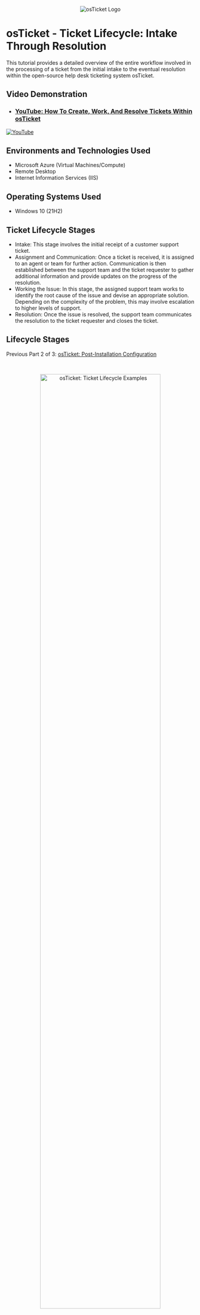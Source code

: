 <p align="center">
<img src="https://static.wixstatic.com/shapes/2ebf04_6ddec2f2c2eb4cd4ada9cef3f6ace924.svg" alt="osTicket Logo"/>
</p>

<h1>osTicket - Ticket Lifecycle: Intake Through Resolution</h1>
This tutorial provides a detailed overview of the entire workflow involved in the processing of a ticket from the initial intake to the eventual resolution within the open-source help desk ticketing system osTicket.<br />


<h2>Video Demonstration</h2>

- ### [YouTube: How To Create, Work, And Resolve Tickets Within osTicket](https://youtu.be/l_xQASSZoYU)

[![YouTube](https://static.wixstatic.com/media/2ebf04_97c9213a8fed42c2adf5731ee34e1fa9~mv2.png)](https://youtu.be/l_xQASSZoYU)
</p>

<h2>Environments and Technologies Used</h2>

- Microsoft Azure (Virtual Machines/Compute)
- Remote Desktop
- Internet Information Services (IIS)

<h2>Operating Systems Used </h2>

- Windows 10</b> (21H2)

<h2>Ticket Lifecycle Stages</h2>

- Intake: This stage involves the initial receipt of a customer support ticket.
- Assignment and Communication: Once a ticket is received, it is assigned to an agent or team for further action. Communication is then established between the support team and the ticket requester to gather additional information and provide updates on the progress of the resolution.
- Working the Issue: In this stage, the assigned support team works to identify the root cause of the issue and devise an appropriate solution. Depending on the complexity of the problem, this may involve escalation to higher levels of support.
- Resolution: Once the issue is resolved, the support team communicates the resolution to the ticket requester and closes the ticket.

<h2>Lifecycle Stages</h2>
<p align="left"> Previous Part 2 of 3: <a href="https://github.com/stevenmnocent/post-install-config">osTicket: Post-Installation Configuration</a></p>
<br />

<p>
<p align="center"> 
<img src="https://static.wixstatic.com/media/2ebf04_a237d5c3c90c4893b61f86c895b7bec4~mv2.png" height="80%" width="80%" alt="osTicket: Ticket Lifecycle Examples"/>
</p>
<p>
Step 1: Navigate to localhost/osTicket.
</p>
<br />

<p>
<p align="center"> 
<img src="https://static.wixstatic.com/media/2ebf04_b3ba07f9729f4ef883ade027c89a4ff6~mv2.png" height="80%" width="80%" alt="osTicket: Ticket Lifecycle Examples"/>
</p>
<p>
Step 2: Click on "Open a New Ticket."
</p>
<br />

<p>
<p align="center"> 
<img src="https://static.wixstatic.com/media/2ebf04_eccbf785106e44e8af30930d88315cb4~mv2.png" height="60%" width="60%" alt="osTicket: Ticket Lifecycle Examples"/>
</p>
<p>
Step 3: Fill out the contact information input fields based on the user profile created in the previous part of the lab for User 1.
</p>
<br />

<p>
<p align="center"> 
<img src="https://static.wixstatic.com/media/2ebf04_6b6896a022394f00b3bee06c9d7f4f26~mv2.png" height="60%" width="60%" alt="osTicket: Ticket Lifecycle Examples"/>
</p>
<p>
Step 4: Select any help topic and enter an issue summary based on the scenario you want to create. Enter a brief description of the issue, then click on "Create Ticket."
</p>
<br />

<p>
<p align="center"> 
<img src="https://static.wixstatic.com/media/2ebf04_6187920340c94e8ab47f121788a9a1d5~mv2.png" height="80%" width="80%" alt="osTicket: Ticket Lifecycle Examples"/>
</p>
<p align="center"> 
<img src="https://static.wixstatic.com/media/2ebf04_52f7398a711748f9b330acb9c0e1eb8e~mv2.png" height="80%" width="80%" alt="osTicket: Ticket Lifecycle Examples"/>
</p>
<p>
Step 5: Create two more tickets: one from User 2 and another from User 1 again.
</p>
<br />

<p>
<p align="center"> 
<img src="https://static.wixstatic.com/media/2ebf04_ad97a9a88fac4aa98c254263729b4d83~mv2.png" height="80%" width="80%" alt="osTicket: Ticket Lifecycle Examples"/>
</p>
<p>
Step 6: Log out by going to localhost/osTicket/scp/index.php.
</p>
<br />

<p>
<p align="center"> 
<img src="https://static.wixstatic.com/media/2ebf04_30e776e008254f2385043580e8073add~mv2.png" height="80%" width="80%" alt="osTicket: Ticket Lifecycle Examples"/>
</p>
<p>
Step 7: Log in as Agent 1, created in the previous part of the lab.
</p>
<br />

<p>
<p align="center"> 
<img src="https://static.wixstatic.com/media/2ebf04_46a88366ccb64e7dbdd3536a63c20284~mv2.png" height="80%" width="80%" alt="osTicket: Ticket Lifecycle Examples"/>
</p>
<p>
Step 8: Select the first ticket that was created to start working it.
</p>
<br />

<p>
<p align="center"> 
<img src="https://static.wixstatic.com/media/2ebf04_cdf4ed8d8c79433b9b95afa33201970d~mv2.png" height="80%" width="80%" alt="osTicket: Ticket Lifecycle Examples"/>
</p>
<p>
Step 9: Start by updating the priority level, then leave a note explaining the reason for the update.
</p>
<br />

<p>
<p align="center"> 
<img src="https://static.wixstatic.com/media/2ebf04_bf9dc6bbe4eb4143b4d867d18048e121~mv2.png" height="80%" width="80%" alt="osTicket: Ticket Lifecycle Examples"/>
</p>
<p>
Step 10: Assign the ticket to the agent best equipped to handle it, based on their role.
</p>
<br />

<p>
<p align="center"> 
<img src="https://static.wixstatic.com/media/2ebf04_a43d998560694b30bcd8e7a151ae6581~mv2.png" height="80%" width="80%" alt="osTicket: Ticket Lifecycle Examples"/>
</p>
<p>
Step 11: Set the service-level agreement (SLA) and make a note of the reason for the update.
</p>
<br />

<p>
<p align="center"> 
<img src="https://static.wixstatic.com/media/2ebf04_63dfa80d66884b6fad45e5828ebab5fc~mv2.png" height="80%" width="80%" alt="osTicket: Ticket Lifecycle Examples"/>
</p>
<p>
Step 12: Assign the ticket to the appropriate department and leave a note explaining the reason for the update.
</p>
<br />

<p>
<p align="center"> 
<img src="https://static.wixstatic.com/media/2ebf04_556c6729d50c4785b328fcca75d803a5~mv2.png" height="80%" width="80%" alt="osTicket: Ticket Lifecycle Examples"/>
</p>
<p>
Step 13: Leave a reply outlining the course of action taken to solve the ticket, change the ticket status to "Resolved," and click "Post Reply."
</p>
<br />

<p>
<p align="center"> 
<img src="https://static.wixstatic.com/media/2ebf04_d3b676c556ae402292369c1d1c92ffc8~mv2.png" height="80%" width="80%" alt="osTicket: Ticket Lifecycle Examples"/>
</p>
<p align="center"> 
<img src="https://static.wixstatic.com/media/2ebf04_bb4f5b5aed2849ad896d3b18ac50e2da~mv2.png" height="80%" width="80%" alt="osTicket: Ticket Lifecycle Examples"/>
</p>
<p align="center"> 
<img src="https://static.wixstatic.com/media/2ebf04_f496fe4cf86947ed9905c1ae63db1793~mv2.png" height="80%" width="80%" alt="osTicket: Ticket Lifecycle Examples"/>
</p>
<p>
Step 14: Apply the same process to resolve subsequent support tickets, such as Ticket 2 and Ticket 3.
</p>
<br />

<p>
<p align="center"> 
<img src="https://static.wixstatic.com/media/2ebf04_d2e046dd88124f308a7deb0315ea9526~mv2.png" height="80%" width="80%" alt="osTicket: Ticket Lifecycle Examples"/>
</p>
<p>
Step 15: Provided that all the steps were executed accurately, the support ticket dashboard will be cleared of all support tickets.
</p>
<br />

<p align="center"><b><i>📜A good example has twice the value of good advice. ~ Albert Schweitzer🎯</b></i></p>
